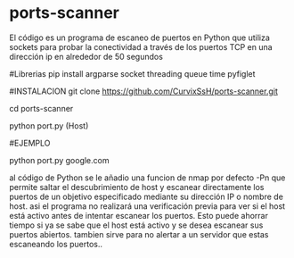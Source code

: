 # ports-scanner
El código es un programa de escaneo de puertos en Python que utiliza sockets para probar la conectividad a través de los puertos TCP en una dirección ip en alrededor de 50 segundos

#Librerias
pip install argparse socket threading queue time pyfiglet

#INSTALACION
git clone https://github.com/CurvixSsH/ports-scanner.git

cd ports-scanner

python port.py (Host)

#EJEMPLO

python port.py google.com

al código de Python se le añadio una funcion de nmap por defecto -Pn que permite saltar el descubrimiento de host y escanear directamente los puertos de un objetivo especificado mediante su dirección IP o nombre de host. asi el programa no realizará una verificación previa para ver si el host está activo antes de intentar escanear los puertos. Esto puede ahorrar tiempo si ya se sabe que el host está activo y se desea escanear sus puertos abiertos. tambien sirve para no alertar a un servidor que estas escaneando los puertos..
